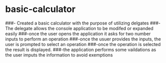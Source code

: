 # basic-calculator
###- Created a basic calculator with the purpose of utilizing delgates 
###-The delegate allows the console application to be modifed or expanded easily
###-once the user opens the application it asks for two number inputs to perform an operation 
###-once the usuer provides the inputs, the user is prompted to select an operation
###-once the operation is selected the result is displayed. 
###-the application performs some vaildations as the user imputs the information to avoid exemptions 
